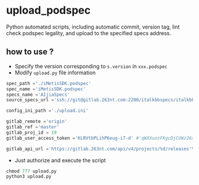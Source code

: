 # upload_podspec

Python automated scripts, including automatic commit, version tag, lint check podspec legality, and upload to the specified specs address.

## how to use ?

- Specify the version corresponding to `s.version` in `xxx.podspec`
- Modify `upload.py` file information

```python
spec_path ='./iMetisSDK.podspec'
spec_name ='iMetisSDK.podspec'
specs_name ='AIjiaSpecs'
source_specs_url ='ssh://git@gitlab.263nt.com:2200/italkbbspecs/italkbbspecs.git'

config_ini_path ='./upload.ini'

gitlab_remote ='origin'
gitlab_ref ='master'
gitlab_proj_id = 19
gitlab_user_access_token ='KLRVtbPLihP6eug-i7-d' #'qWXXuozFKgcDjCUWz26x'

gitlab_api_url ='https://gitlab.263nt.com/api/v4/projects/%d/releases'% gitlab_proj_id
```
- Just authorize and execute the script

```python
chmod 777 upload.py
python3 upload.py
```
